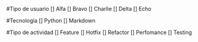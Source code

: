 #Tipo de usuario [] Alfa [] Bravo [] Charlie [] Delta [] Echo

#Tecnologia [] Python [] Markdown

#Tipo de actividad [] Feature [] Hotfix [] Refactor [] Perfomance [] Testing

